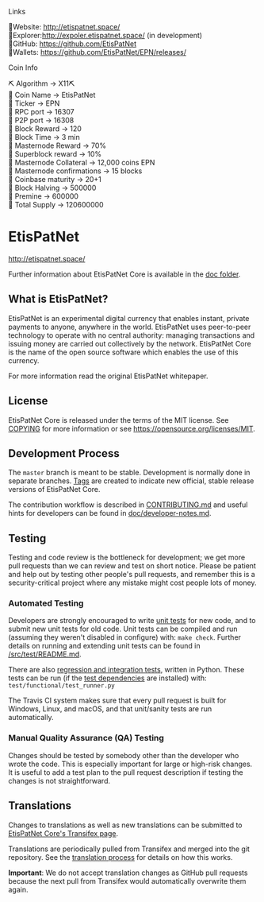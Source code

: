 Links

:pushpin:Website: http://etispatnet.space/ <br>
:pushpin:Explorer:http://expoler.etispatnet.space/ (in development) <br>
:pushpin:GitHub: https://github.com/EtisPatNet <br>
:pushpin:Wallets: https://github.com/EtisPatNet/EPN/releases/ <br>


Coin Info

⛏️ Algorithm -> X11⛏️ <br>
📌 Coin Name -> EtisPatNet <br>
📌 Ticker -> EPN <br>
📌 RPC port -> 16307 <br>
📌 P2P port -> 16308 <br>
📌 Block Reward -> 120 <br>
📌 Block Time -> 3 min <br>
📌 Masternode Reward -> 70% <br>
📌 Superblock reward -> 10% <br>
📌 Masternode Collateral -> 12,000 coins EPN <br>
📌 Masternode confirmations -> 15 blocks <br>
📌 Coinbase maturity -> 20+1 <br>
📌 Block Halving -> 500000 <br>
📌 Premine -> 600000  <br>
📌 Total Supply -> 120600000  <br>


EtisPatNet 
===========================


http://etispatnet.space/


Further information about EtisPatNet Core is available in the [doc folder](/doc).

What is EtisPatNet?
-------------

EtisPatNet is an experimental digital currency that enables instant, private
payments to anyone, anywhere in the world. EtisPatNet uses peer-to-peer technology
to operate with no central authority: managing transactions and issuing money
are carried out collectively by the network. EtisPatNet Core is the name of the open
source software which enables the use of this currency.


For more information read the original EtisPatNet whitepaper.

License
-------

EtisPatNet Core is released under the terms of the MIT license. See [COPYING](COPYING) for more
information or see https://opensource.org/licenses/MIT.

Development Process
-------------------

The `master` branch is meant to be stable. Development is normally done in separate branches.
[Tags](https://github.com/EtisPatNet/tags) are created to indicate new official,
stable release versions of EtisPatNet Core.

The contribution workflow is described in [CONTRIBUTING.md](CONTRIBUTING.md)
and useful hints for developers can be found in [doc/developer-notes.md](doc/developer-notes.md).

Testing
-------

Testing and code review is the bottleneck for development; we get more pull
requests than we can review and test on short notice. Please be patient and help out by testing
other people's pull requests, and remember this is a security-critical project where any mistake might cost people
lots of money.

### Automated Testing

Developers are strongly encouraged to write [unit tests](src/test/README.md) for new code, and to
submit new unit tests for old code. Unit tests can be compiled and run
(assuming they weren't disabled in configure) with: `make check`. Further details on running
and extending unit tests can be found in [/src/test/README.md](/src/test/README.md).

There are also [regression and integration tests](/test), written
in Python.
These tests can be run (if the [test dependencies](/test) are installed) with: `test/functional/test_runner.py`

The Travis CI system makes sure that every pull request is built for Windows, Linux, and macOS, and that unit/sanity tests are run automatically.

### Manual Quality Assurance (QA) Testing

Changes should be tested by somebody other than the developer who wrote the
code. This is especially important for large or high-risk changes. It is useful
to add a test plan to the pull request description if testing the changes is
not straightforward.

Translations
------------

Changes to translations as well as new translations can be submitted to
[EtisPatNet Core's Transifex page](https://www.transifex.com/projects/p/etispatnet/).

Translations are periodically pulled from Transifex and merged into the git repository. See the
[translation process](doc/translation_process.md) for details on how this works.

**Important**: We do not accept translation changes as GitHub pull requests because the next
pull from Transifex would automatically overwrite them again.
